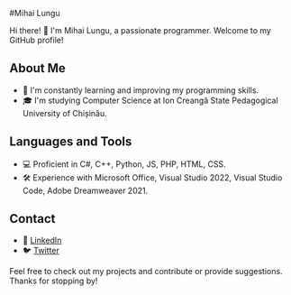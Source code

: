 #Mihai Lungu   

Hi there! 👋 I'm Mihai Lungu, a passionate programmer. Welcome to my GitHub profile!

## About Me

- 🌱 I'm constantly learning and improving my programming skills.
- 🎓 I'm studying Computer Science at Ion Creangă State Pedagogical University of Chișinău.



## Languages and Tools

- 💻 Proficient in C#, C++, Python, JS, PHP, HTML, CSS.
- 🛠️ Experience with Microsoft Office, Visual Studio 2022, Visual Studio Code, Adobe Dreamweaver 2021.

## Contact

- 🔗 [LinkedIn](https://www.linkedin.com/in/lungu-mihai03/)
- 🐦 [Twitter](https://x.com/lungu_mihai03/)

Feel free to check out my projects and contribute or provide suggestions. Thanks for stopping by!

